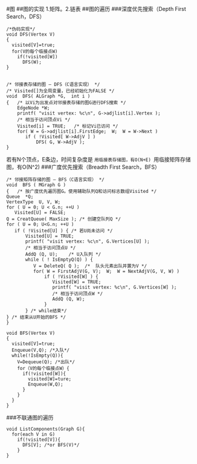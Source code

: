 #图
##图的实现
1.矩阵。2.链表
##图的遍历
###深度优先搜索（Depth First Search，DFS）

    /*伪码实现*/
    void DFS(Vertex V)
    {
      visited[V]=true;
      for(V的每个临接点W)
        if(!visited[W])
          DFS(W);
    }


    /* 邻接表存储的图 – DFS（C语言实现） */
    /* Visited[]为全局变量，已经初始化为FALSE */
    void  DFS( ALGraph *G,  int i )
    {   /* 以Vi为出发点对邻接表存储的图G进行DFS搜索 */
        EdgeNode *W;
        printf( "visit vertex: %c\n", G->adjlist[i].Vertex );
        /* 相当于访问顶点Vi */
        Visited[i] = TRUE;   /* 标记Vi已访问 */
        for( W = G->adjlist[i].FirstEdge;  W;  W = W->Next )
           if ( !Visited[ W->AdjV ] )
               DFS( G, W->AdjV );
    }


若有N个顶点，E条边，时间复杂度是
``用临接表存储图，有O(N+E)
``用临接矩阵存储图，有O(N^2)
###广度优先搜索（Breadth First Search，BFS）

    /* 邻接矩阵存储的图 – BFS（C语言实现） */
    void  BFS ( MGraph G )
    {   /* 按广度优先遍历图G。使用辅助队列Q和访问标志数组Visited */
    Queue  *Q;
    VertexType  U, V, W;
    for ( U = 0; U < G.n; ++U )  
       Visited[U] = FALSE;
    Q = CreatQueue( MaxSize ); /* 创建空队列Q */
    for ( U = 0; U<G.n; ++U )
       if ( !Visited[U] ) { /* 若U尚未访问 */
           Visited[U] = TRUE;
           printf( "visit vertex: %c\n", G.Vertices[U] );
           /* 相当于访问顶点U */
           AddQ (Q, U);    /* U入队列 */
           while ( ! IsEmptyQ(Q) ) {
              V = DeleteQ( Q );  /*  队头元素出队并置为V */
              for( W = FirstAdjV(G, V);  W;  W = NextAdjV(G, V, W) )
                  if ( !Visited[W] ) {
                     Visited[W] = TRUE;
                     printf( "visit vertex: %c\n", G.Vertices[W] );
                     /* 相当于访问顶点W */
                     AddQ (Q, W);
                  }
           } /* while结束*/
    } /* 结束从U开始的BFS */
    }

    void BFS(Vertex V)
    {
      visited[V]=true;
      Enqueue(V,Q); /*入队*/
      while(!IsEmpty(Q)){
        V=Dequeue(Q); /*出队*/
        for（V的每个临接点W）{
          if(!visited[W]){
            visited[W]=ture;
            Enqueue(W,Q);
          }
        }
      }
    }
###不联通图的遍历

    void ListComponents(Graph G){
      for(each V in G)
        if(!visited[V]){
          DFS[V]; /*or BFS(V)*/
        }
    }
